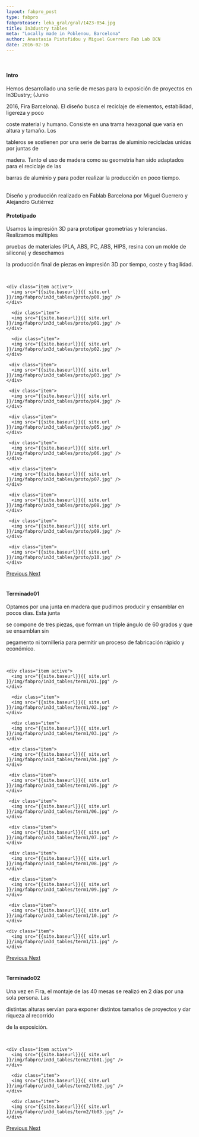 ```yaml
---
layout: fabpro_post
type: fabpro
fabproteaser: leka_gral/gral/1423-054.jpg
title: In3dustry tables
meta: "Locally made in Poblenou, Barcelona"
author: Anastasia Pistofidou y Miguel Guerrero Fab Lab BCN
date: 2016-02-16
---
```





<br>


<h4>Intro</h4>

Hemos desarrollado una serie de mesas para la exposición de proyectos en In3Dustry; (Junio

2016, Fira Barcelona). El diseño busca el reciclaje de elementos, estabilidad, ligereza y poco

coste material y humano. Consiste en una trama hexagonal que varía en altura y tamaño. Los

tableros se sostienen por una serie de barras de aluminio recicladas unidas por juntas de

madera. Tanto el uso de madera como su geometría han sido adaptados para el reciclaje de las

barras de aluminio y para poder realizar la producción en poco tiempo.<br>

<br>
Diseño y producción realizado en Fablab Barcelona por Miguel Guerrero y Alejandro Gutiérrez

<br>

<h4>Prototipado</h4>

Usamos la impresión 3D para prototipar geometrías y tolerancias. Realizamos múltiples

pruebas de materiales (PLA, ABS, PC, ABS, HIPS, resina con un molde de silicona) y desechamos

la producción final de piezas en impresión 3D por tiempo, coste y fragilidad.



<br>

<!----- Image Slider ----------------------------- Image Slider -------------->


<div id="carousel-example-generic" class="carousel slide" data-ride="carousel">

<!--------------- Wrapper for slides --------------->

<div class="carousel-inner" role="listbox">

    
    <div class="item active">
      <img src="{{site.baseurl}}{{ site.url }}/img/fabpro/in3d_tables/proto/p00.jpg" />
    </div>
    
      <div class="item">
      <img src="{{site.baseurl}}{{ site.url }}/img/fabpro/in3d_tables/proto/p01.jpg" />
    </div>
    
      <div class="item">
      <img src="{{site.baseurl}}{{ site.url }}/img/fabpro/in3d_tables/proto/p02.jpg" />
    </div>
    
     <div class="item">
      <img src="{{site.baseurl}}{{ site.url }}/img/fabpro/in3d_tables/proto/p03.jpg" />
    </div>
    
     <div class="item">
      <img src="{{site.baseurl}}{{ site.url }}/img/fabpro/in3d_tables/proto/p04.jpg" />
    </div>
    
     <div class="item">
      <img src="{{site.baseurl}}{{ site.url }}/img/fabpro/in3d_tables/proto/p05.jpg" />
    </div>
    
     <div class="item">
      <img src="{{site.baseurl}}{{ site.url }}/img/fabpro/in3d_tables/proto/p06.jpg" />
    </div>
    
     <div class="item">
      <img src="{{site.baseurl}}{{ site.url }}/img/fabpro/in3d_tables/proto/p07.jpg" />
    </div>
    
     <div class="item">
      <img src="{{site.baseurl}}{{ site.url }}/img/fabpro/in3d_tables/proto/p08.jpg" />
    </div>
    
     <div class="item">
      <img src="{{site.baseurl}}{{ site.url }}/img/fabpro/in3d_tables/proto/p09.jpg" />
    </div>
     
     <div class="item">
      <img src="{{site.baseurl}}{{ site.url }}/img/fabpro/in3d_tables/proto/p10.jpg" />
    </div>
     
</div> <!-- carousel inner -->

<!-------------------- Controls --------------------->

  <a class="left carousel-control" href="#carousel-example-generic" role="button" data-slide="prev">
    <span class="glyphicon glyphicon-chevron-left" aria-hidden="true"></span>
    <span class="sr-only">Previous</span>
  </a>
  <a class="right carousel-control" href="#carousel-example-generic" role="button" data-slide="next">
    <span class="glyphicon glyphicon-chevron-right" aria-hidden="true"></span>
    <span class="sr-only">Next</span>
  </a>
  
</div> <!-- carousel example generic -->

<!----- Image Slider ----------------------------- Image Slider -------------->



<br>


<h4>Terminado01</h4>

Optamos por una junta en madera que pudimos producir y ensamblar en pocos días. Esta junta

se compone de tres piezas, que forman un triple ángulo de 60 grados y que se ensamblan sin

pegamento ni tornillería para permitir un proceso de fabricación rápido y económico.

<br>

<!----- Image Slider ----------------------------- Image Slider -------------->


<div id="carousel-example-generic" class="carousel slide" data-ride="carousel">

<!--------------- Wrapper for slides --------------->

<div class="carousel-inner" role="listbox">

    
    <div class="item active">
      <img src="{{site.baseurl}}{{ site.url }}/img/fabpro/in3d_tables/term1/01.jpg" />
    </div>
    
      <div class="item">
      <img src="{{site.baseurl}}{{ site.url }}/img/fabpro/in3d_tables/term1/02.jpg" />
    </div>
    
      <div class="item">
      <img src="{{site.baseurl}}{{ site.url }}/img/fabpro/in3d_tables/term1/03.jpg" />
    </div>
    
     <div class="item">
      <img src="{{site.baseurl}}{{ site.url }}/img/fabpro/in3d_tables/term1/04.jpg" />
    </div>
    
     <div class="item">
      <img src="{{site.baseurl}}{{ site.url }}/img/fabpro/in3d_tables/term1/05.jpg" />
    </div>
    
     <div class="item">
      <img src="{{site.baseurl}}{{ site.url }}/img/fabpro/in3d_tables/term1/06.jpg" />
    </div>
    
     <div class="item">
      <img src="{{site.baseurl}}{{ site.url }}/img/fabpro/in3d_tables/term1/07.jpg" />
    </div>
    
     <div class="item">
      <img src="{{site.baseurl}}{{ site.url }}/img/fabpro/in3d_tables/term1/08.jpg" />
    </div>
    
     <div class="item">
      <img src="{{site.baseurl}}{{ site.url }}/img/fabpro/in3d_tables/term1/09.jpg" />
    </div>
    
     <div class="item">
      <img src="{{site.baseurl}}{{ site.url }}/img/fabpro/in3d_tables/term1/10.jpg" />
    </div>
    
    <div class="item">
      <img src="{{site.baseurl}}{{ site.url }}/img/fabpro/in3d_tables/term1/11.jpg" />
    </div>
     
</div> <!-- carousel inner -->

<!-------------------- Controls --------------------->

  <a class="left carousel-control" href="#carousel-example-generic" role="button" data-slide="prev">
    <span class="glyphicon glyphicon-chevron-left" aria-hidden="true"></span>
    <span class="sr-only">Previous</span>
  </a>
  <a class="right carousel-control" href="#carousel-example-generic" role="button" data-slide="next">
    <span class="glyphicon glyphicon-chevron-right" aria-hidden="true"></span>
    <span class="sr-only">Next</span>
  </a>
  
</div> <!-- carousel example generic -->

<!----- Image Slider ----------------------------- Image Slider -------------->



<br>

<h4>Terminado02</h4>

Una vez en Fira, el montaje de las 40 mesas se realizó en 2 días por una sola persona. Las

distintas alturas servían para exponer distintos tamaños de proyectos y dar riqueza al recorrido

de la exposición.
<br>

<br>

<!----- Image Slider ----------------------------- Image Slider -------------->


<div id="carousel-example-generic" class="carousel slide" data-ride="carousel">

<!--------------- Wrapper for slides --------------->

<div class="carousel-inner" role="listbox">

    
    <div class="item active">
      <img src="{{site.baseurl}}{{ site.url }}/img/fabpro/in3d_tables/term2/tb01.jpg" />
    </div>
    
      <div class="item">
      <img src="{{site.baseurl}}{{ site.url }}/img/fabpro/in3d_tables/term2/tb02.jpg" />
    </div>
    
      <div class="item">
      <img src="{{site.baseurl}}{{ site.url }}/img/fabpro/in3d_tables/term2/tb03.jpg" />
    </div>
    
</div> <!-- carousel inner -->

<!-------------------- Controls --------------------->

  <a class="left carousel-control" href="#carousel-example-generic" role="button" data-slide="prev">
    <span class="glyphicon glyphicon-chevron-left" aria-hidden="true"></span>
    <span class="sr-only">Previous</span>
  </a>
  <a class="right carousel-control" href="#carousel-example-generic" role="button" data-slide="next">
    <span class="glyphicon glyphicon-chevron-right" aria-hidden="true"></span>
    <span class="sr-only">Next</span>
  </a>
  
</div> <!-- carousel example generic -->

<!----- Image Slider ----------------------------- Image Slider -------------->


<br>
<br>
